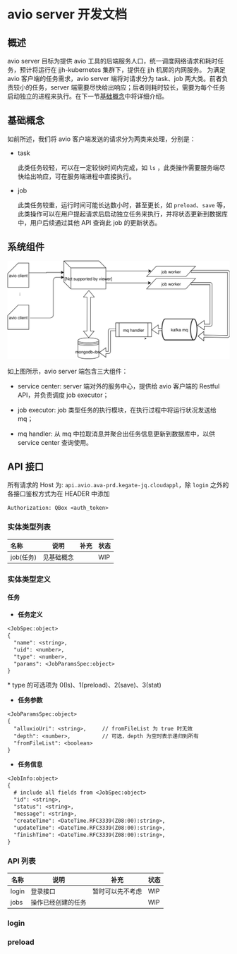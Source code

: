 # avio server 开发文档

## 概述

avio server 目标为提供 avio 工具的后端服务人口，统一调度网络请求和耗时任务，预计将运行在 jjh-kubernetes 集群下，提供在 jjh 机房的内网服务。
为满足 avio 客户端的任务需求，avio server 端将对请求分为 task、job 两大类。前者负责较小的任务，server 端需要尽快给出响应；后者则耗时较长，需要为每个任务启动独立的进程来执行。在下一节[基础概念](#基础概念)中将详细介绍。

## 基础概念

如前所述，我们将 avio 客户端发送的请求分为两类来处理，分别是：

* task

  此类任务较轻，可以在一定较快时间内完成，如 `ls` ，此类操作需要服务端尽快给出响应，可在服务端进程中直接执行。

* job

  此类任务较重，运行时间可能长达数小时，甚至更长，如 `preload`、`save` 等，此类操作可以在用户提起请求后启动独立任务来执行，并将状态更新到数据库中，用户后续通过其他 API 查询此 job 的更新状态。

## 系统组件

![Diagram](./avio-server.svg)

如上图所示，avio server 端包含三大组件：

* service center: server 端对外的服务中心，提供给 avio 客户端的 Restful API，并负责调度 job executor；

* job executor: job 类型任务的执行模块，在执行过程中将运行状况发送给 mq；

* mq handler: 从 mq 中拉取消息并聚合出任务信息更新到数据库中，以供 service center 查询使用。

## API 接口

所有请求的 Host 为: `api.avio.ava-prd.kegate-jq.cloudappl`，除 `login` 之外的各接口鉴权方式为在 HEADER 中添加

``` HTTP
Authorization: QBox <auth_token>
```

### 实体类型列表

| 名称 | 说明 | 补充 | 状态 |
| :-- | -- | --- | --- |
| job(任务) | 见基础概念 | | WIP |

### 实体类型定义

#### 任务

* **任务定义**

```text
<JobSpec:object>
{
  "name": <string>,
  "uid": <number>,
  "type": <number>,
  "params": <JobParamsSpec:object>
}
```

\* type 的可选项为 0(ls)、1(preload)、2(save)、3(stat)

* **任务参数**

```text
<JobParamsSpec:object>
{
  "alluxioUri": <string>,     // fromFileList 为 true 时无效
  "depth": <number>,          // 可选，depth 为空时表示递归到所有
  "fromFileList": <boolean>
}
```

* **任务信息**

```text
<JobInfo:object>
{
  # include all fields from <JobSpec:object>
  "id": <string>,
  "status": <string>,
  "message": <string>,
  "createTime": <DateTime.RFC3339(Z08:00):string>,
  "updateTime": <DateTime.RFC3339(Z08:00):string>,
  "finishTime": <DateTime.RFC3339(Z08:00):string>,
}
```

### API 列表

| 名称  | 说明               | 补充             | 状态 |
|-------|--------------------|------------------|------|
| login | 登录接口           | 暂时可以先不考虑 | WIP  |
| jobs  | 操作已经创建的任务 |                  | WIP  |

### login

### preload
